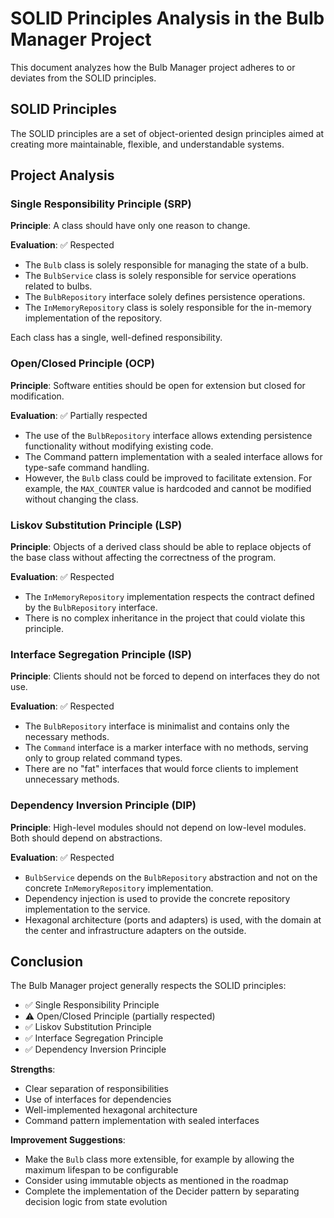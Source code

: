 # SOLID Principles Analysis in the Bulb Manager Project

This document analyzes how the Bulb Manager project adheres to or deviates from the SOLID principles.

## SOLID Principles

The SOLID principles are a set of object-oriented design principles aimed at creating more maintainable, flexible, and understandable systems.

## Project Analysis

### Single Responsibility Principle (SRP)
**Principle**: A class should have only one reason to change.

**Evaluation**: ✅ Respected

- The `Bulb` class is solely responsible for managing the state of a bulb.
- The `BulbService` class is solely responsible for service operations related to bulbs.
- The `BulbRepository` interface solely defines persistence operations.
- The `InMemoryRepository` class is solely responsible for the in-memory implementation of the repository.

Each class has a single, well-defined responsibility.

### Open/Closed Principle (OCP)
**Principle**: Software entities should be open for extension but closed for modification.

**Evaluation**: ✅ Partially respected

- The use of the `BulbRepository` interface allows extending persistence functionality without modifying existing code.
- The Command pattern implementation with a sealed interface allows for type-safe command handling.
- However, the `Bulb` class could be improved to facilitate extension. For example, the `MAX_COUNTER` value is hardcoded and cannot be modified without changing the class.

### Liskov Substitution Principle (LSP)
**Principle**: Objects of a derived class should be able to replace objects of the base class without affecting the correctness of the program.

**Evaluation**: ✅ Respected

- The `InMemoryRepository` implementation respects the contract defined by the `BulbRepository` interface.
- There is no complex inheritance in the project that could violate this principle.

### Interface Segregation Principle (ISP)
**Principle**: Clients should not be forced to depend on interfaces they do not use.

**Evaluation**: ✅ Respected

- The `BulbRepository` interface is minimalist and contains only the necessary methods.
- The `Command` interface is a marker interface with no methods, serving only to group related command types.
- There are no "fat" interfaces that would force clients to implement unnecessary methods.

### Dependency Inversion Principle (DIP)
**Principle**: High-level modules should not depend on low-level modules. Both should depend on abstractions.

**Evaluation**: ✅ Respected

- `BulbService` depends on the `BulbRepository` abstraction and not on the concrete `InMemoryRepository` implementation.
- Dependency injection is used to provide the concrete repository implementation to the service.
- Hexagonal architecture (ports and adapters) is used, with the domain at the center and infrastructure adapters on the outside.

## Conclusion

The Bulb Manager project generally respects the SOLID principles:

- ✅ Single Responsibility Principle
- ⚠️ Open/Closed Principle (partially respected)
- ✅ Liskov Substitution Principle
- ✅ Interface Segregation Principle
- ✅ Dependency Inversion Principle

**Strengths**:
- Clear separation of responsibilities
- Use of interfaces for dependencies
- Well-implemented hexagonal architecture
- Command pattern implementation with sealed interfaces

**Improvement Suggestions**:
- Make the `Bulb` class more extensible, for example by allowing the maximum lifespan to be configurable
- Consider using immutable objects as mentioned in the roadmap
- Complete the implementation of the Decider pattern by separating decision logic from state evolution
